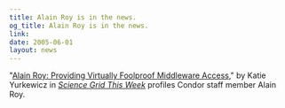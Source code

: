 ```yaml
---
title: Alain Roy is in the news.
og_title: Alain Roy is in the news.
link: 
date: 2005-06-01
layout: news
---
```


"<a href="http://www.interactions.org/sgtw/learnmore/roy_more.html" data-proofer-ignore>Alain Roy: Providing Virtually Foolproof Middleware Access</a>," by Katie Yurkewicz in <em><a href="http://www.interactions.org/sgtw/" data-proofer-ignore>Science Grid This Week</a></em> profiles Condor staff member Alain Roy.
